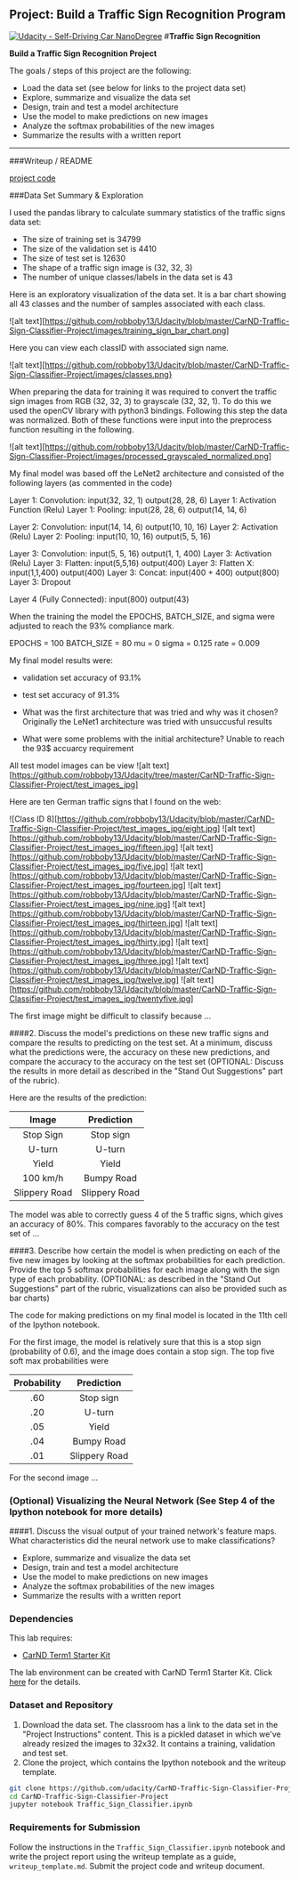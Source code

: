 ## Project: Build a Traffic Sign Recognition Program
[![Udacity - Self-Driving Car NanoDegree](https://s3.amazonaws.com/udacity-sdc/github/shield-carnd.svg)](http://www.udacity.com/drive)
#**Traffic Sign Recognition** 


**Build a Traffic Sign Recognition Project**

The goals / steps of this project are the following:
* Load the data set (see below for links to the project data set)
* Explore, summarize and visualize the data set
* Design, train and test a model architecture
* Use the model to make predictions on new images
* Analyze the softmax probabilities of the new images
* Summarize the results with a written report


[//]: # (Image References)

[image1]: ./examples/visualization.jpg "Visualization"
[image2]: ./examples/grayscale.jpg "Grayscaling"
[image3]: ./examples/random_noise.jpg "Random Noise"
[image4]: ./examples/placeholder.png "Traffic Sign 1"
[image5]: ./examples/placeholder.png "Traffic Sign 2"
[image6]: ./examples/placeholder.png "Traffic Sign 3"
[image7]: ./examples/placeholder.png "Traffic Sign 4"
[image8]: ./examples/placeholder.png "Traffic Sign 5"


---
###Writeup / README
 
[project code](https://github.com/robboby13/Udacity/blob/master/CarND-Traffic-Sign-Classifier-Project/Traffic_Sign_Classifier2.ipynb)

###Data Set Summary & Exploration


I used the pandas library to calculate summary statistics of the traffic
signs data set:

* The size of training set is 34799
* The size of the validation set is 4410
* The size of test set is 12630
* The shape of a traffic sign image is (32, 32, 3)
* The number of unique classes/labels in the data set is 43


Here is an exploratory visualization of the data set. It is a bar chart showing all 43 classes and the number of samples associated with each class.

![alt text][https://github.com/robboby13/Udacity/blob/master/CarND-Traffic-Sign-Classifier-Project/images/training_sign_bar_chart.png]

Here you can view each classID with associated sign name.

![alt text][https://github.com/robboby13/Udacity/blob/master/CarND-Traffic-Sign-Classifier-Project/images/classes.png}


When preparing the data for training it was required to convert the traffic sign images from RGB (32, 32, 3) to grayscale (32, 32, 1). To do this we used the openCV library with python3 bindings. Following this step the data was normalized. Both of these functions were input into the preprocess function resulting in the following.


![alt text][https://github.com/robboby13/Udacity/blob/master/CarND-Traffic-Sign-Classifier-Project/images/processed_grayscaled_normalized.png]


My final model was based off the LeNet2 architecture and consisted of the following layers (as commented in the code)

Layer 1: Convolution: input(32, 32, 1) output(28, 28, 6)
Layer 1: Activation Function (Relu)
Layer 1: Pooling: input(28, 28, 6) output(14, 14, 6)

Layer 2: Convolution: input(14, 14, 6) output(10, 10, 16)
Layer 2: Activation (Relu)
Layer 2: Pooling: input(10, 10, 16) output(5, 5, 16)

Layer 3: Convolution: input(5, 5, 16) output(1, 1, 400)
Layer 3: Activation (Relu)
Layer 3: Flatten: input(5,5,16) output(400)
Layer 3: Flatten X: input(1,1,400) output(400)
Layer 3: Concat: input(400 + 400) output(800)
Layer 3: Dropout

Layer 4 (Fully Connected): input(800) output(43)


When the training the model the EPOCHS, BATCH_SIZE, and sigma were adjusted to reach the 93% compliance mark.

EPOCHS = 100
BATCH_SIZE = 80
mu = 0
sigma = 0.125
rate = 0.009

My final model results were:
* validation set accuracy of 93.1%
* test set accuracy of 91.3%

* What was the first architecture that was tried and why was it chosen?
Originally the LeNet1 architecture was tried with unsuccusful results

* What were some problems with the initial architecture?
Unable to reach the 93$ accuarcy requirement
 

All test model images can be view ![alt text][https://github.com/robboby13/Udacity/tree/master/CarND-Traffic-Sign-Classifier-Project/test_images_jpg]


Here are ten German traffic signs that I found on the web:

![Class ID 8][https://github.com/robboby13/Udacity/blob/master/CarND-Traffic-Sign-Classifier-Project/test_images_jpg/eight.jpg] ![alt text][https://github.com/robboby13/Udacity/blob/master/CarND-Traffic-Sign-Classifier-Project/test_images_jpg/fifteen.jpg] ![alt text][https://github.com/robboby13/Udacity/blob/master/CarND-Traffic-Sign-Classifier-Project/test_images_jpg/five.jpg] 
![alt text][https://github.com/robboby13/Udacity/blob/master/CarND-Traffic-Sign-Classifier-Project/test_images_jpg/fourteen.jpg] ![alt text][https://github.com/robboby13/Udacity/blob/master/CarND-Traffic-Sign-Classifier-Project/test_images_jpg/nine.jpg]
![alt text][https://github.com/robboby13/Udacity/blob/master/CarND-Traffic-Sign-Classifier-Project/test_images_jpg/thirteen.jpg] ![alt text][https://github.com/robboby13/Udacity/blob/master/CarND-Traffic-Sign-Classifier-Project/test_images_jpg/thirty.jpg] ![alt text][https://github.com/robboby13/Udacity/blob/master/CarND-Traffic-Sign-Classifier-Project/test_images_jpg/three.jpg] 
![alt text][https://github.com/robboby13/Udacity/blob/master/CarND-Traffic-Sign-Classifier-Project/test_images_jpg/twelve.jpg] ![alt text][https://github.com/robboby13/Udacity/blob/master/CarND-Traffic-Sign-Classifier-Project/test_images_jpg/twentyfive.jpg]

The first image might be difficult to classify because ...

####2. Discuss the model's predictions on these new traffic signs and compare the results to predicting on the test set. At a minimum, discuss what the predictions were, the accuracy on these new predictions, and compare the accuracy to the accuracy on the test set (OPTIONAL: Discuss the results in more detail as described in the "Stand Out Suggestions" part of the rubric).

Here are the results of the prediction:

| Image			        |     Prediction	        					| 
|:---------------------:|:---------------------------------------------:| 
| Stop Sign      		| Stop sign   									| 
| U-turn     			| U-turn 										|
| Yield					| Yield											|
| 100 km/h	      		| Bumpy Road					 				|
| Slippery Road			| Slippery Road      							|


The model was able to correctly guess 4 of the 5 traffic signs, which gives an accuracy of 80%. This compares favorably to the accuracy on the test set of ...

####3. Describe how certain the model is when predicting on each of the five new images by looking at the softmax probabilities for each prediction. Provide the top 5 softmax probabilities for each image along with the sign type of each probability. (OPTIONAL: as described in the "Stand Out Suggestions" part of the rubric, visualizations can also be provided such as bar charts)

The code for making predictions on my final model is located in the 11th cell of the Ipython notebook.

For the first image, the model is relatively sure that this is a stop sign (probability of 0.6), and the image does contain a stop sign. The top five soft max probabilities were

| Probability         	|     Prediction	        					| 
|:---------------------:|:---------------------------------------------:| 
| .60         			| Stop sign   									| 
| .20     				| U-turn 										|
| .05					| Yield											|
| .04	      			| Bumpy Road					 				|
| .01				    | Slippery Road      							|


For the second image ... 

### (Optional) Visualizing the Neural Network (See Step 4 of the Ipython notebook for more details)
####1. Discuss the visual output of your trained network's feature maps. What characteristics did the neural network use to make classifications?
* Explore, summarize and visualize the data set
* Design, train and test a model architecture
* Use the model to make predictions on new images
* Analyze the softmax probabilities of the new images
* Summarize the results with a written report

### Dependencies
This lab requires:

* [CarND Term1 Starter Kit](https://github.com/udacity/CarND-Term1-Starter-Kit)

The lab environment can be created with CarND Term1 Starter Kit. Click [here](https://github.com/udacity/CarND-Term1-Starter-Kit/blob/master/README.md) for the details.

### Dataset and Repository

1. Download the data set. The classroom has a link to the data set in the "Project Instructions" content. This is a pickled dataset in which we've already resized the images to 32x32. It contains a training, validation and test set.
2. Clone the project, which contains the Ipython notebook and the writeup template.
```sh
git clone https://github.com/udacity/CarND-Traffic-Sign-Classifier-Project
cd CarND-Traffic-Sign-Classifier-Project
jupyter notebook Traffic_Sign_Classifier.ipynb
```

### Requirements for Submission
Follow the instructions in the `Traffic_Sign_Classifier.ipynb` notebook and write the project report using the writeup template as a guide, `writeup_template.md`. Submit the project code and writeup document.
